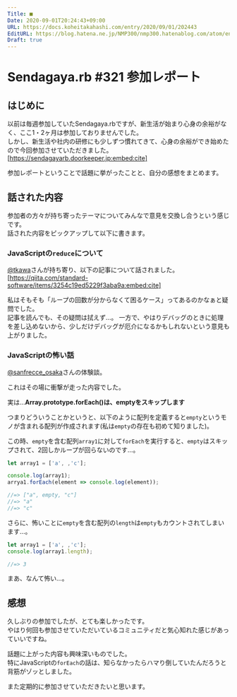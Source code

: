 ```yaml
---
Title: ■
Date: 2020-09-01T20:24:43+09:00
URL: https://docs.koheitakahashi.com/entry/2020/09/01/202443
EditURL: https://blog.hatena.ne.jp/NMP300/nmp300.hatenablog.com/atom/entry/26006613622609205
Draft: true
---
```

# Sendagaya.rb #321 参加レポート
## はじめに
以前は毎週参加していたSendagaya.rbですが、新生活が始まり心身の余裕がなく、ここ1・2ヶ月は参加しておりませんでした。  
しかし、新生活や社内の研修にも少しずつ慣れてきて、心身の余裕ができ始めたので今回参加させていただきました。
[https://sendagayarb.doorkeeper.jp:embed:cite]

参加レポートということで話題に挙がったことと、自分の感想をまとめます。
## 話された内容
参加者の方々が持ち寄ったテーマについてみんなで意見を交換し合うという感じです。  
話された内容をピックアップして以下に書きます。
### JavaScriptの`reduce`について
[@tkawa](https://twitter.com/tkawa)さんが持ち寄り、以下の記事について話されました。
[https://qiita.com/standard-software/items/3254c19ed5229f3aba9a:embed:cite]

私はそもそも「ループの回数が分からなくて困るケース」ってあるのかなぁと疑問でした。  
記事を読んでも、その疑問は拭えず…。
一方で、やはりデバッグのときに処理を差し込めないから、少しだけデバッグが厄介になるかもしれないという意見も上がりました。
### JavaScriptの怖い話
[@sanfrecce_osaka](https://twitter.com/sanfrecce_osaka)さんの体験談。

これはその場に衝撃が走った内容でした。

実は…**Array.prototype.forEach()は、emptyをスキップします**

つまりどういうことかというと、以下のように配列を定義すると`empty`というモノが含まれる配列が作成されます(私は`empty`の存在も初めて知りました)。

この時、`empty`を含む配列`array1`に対して`forEach`を実行すると、`empty`はスキップされて、2回しかループが回らないのです…。

```javascript
let array1 = ['a', ,'c'];

console.log(array1);
arrya1.forEach(element => console.log(element));

//=> ["a", empty, "c"]
//=> "a"
//=> "c"
```

さらに、怖いことに`empty`を含む配列の`length`は`empty`もカウントされてしまいます…。

```javascript
let array1 = ['a', ,'c'];
console.log(array1.length);

//=> 3
```

まあ、なんて怖い…。

## 感想
久しぶりの参加でしたが、とても楽しかったです。  
やはり何回も参加させていただいているコミュニティだと気心知れた感じがあっていいですね。

話題に上がった内容も興味深いものでした。  
特にJavaScriptの`forEach`の話は、知らなかったらハマり倒していたんだろうと背筋がゾッとしました。

また定期的に参加させていただきたいと思います。
